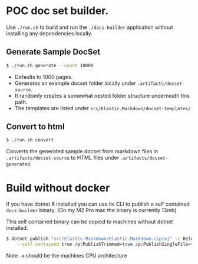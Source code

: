 # POC doc set builder. 


Use `./run.sh` to build and run the `./docs-builder` application without installing any dependencies locally.


## Generate Sample DocSet


```bash
$ ./run.sh generate --count 10000
```
- Defaults to 1000 pages. 
- Generates an example docset folder locally under `.artifacts/docset-source`.
- It randomly creates a somewhat nested folder structure underneath this path.
- The templates are listed under `src/Elastic.Markdown/docset-templates/`

## Convert to html

```bash
$ ./run.sh convert
```

Converts the generated sample docset from markdown files in `.artifacts/docset-source` to HTML files
under `.artifacts/docset-generated`.


# Build without docker

If you have dotnet 8 installed you can use its CLI to publish a self contained `docs-builder`
binary. (On my M2 Pro mac the binary is currently 13mb)

This self contained binary can be copied to machines without dotnet installed.


```bash
$ dotnet publish "src/Elastic.Markdown/Elastic.Markdown.csproj" -c Release -o .artifacts/publish \
    --self-contained true /p:PublishTrimmed=true /p:PublishSingleFile=true -a arm64
```

Note `-a` should be the machines CPU architecture